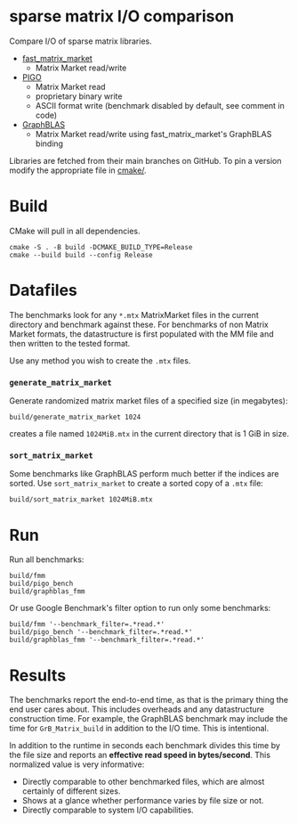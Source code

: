 # sparse matrix I/O comparison
Compare I/O of sparse matrix libraries.

* [fast_matrix_market](https://github.com/alugowski/fast_matrix_market)
  * Matrix Market read/write
* [PIGO](https://github.com/GT-TDAlab/PIGO)
  * Matrix Market read
  * proprietary binary write
  * ASCII format write (benchmark disabled by default, see comment in code)
* [GraphBLAS](https://github.com/DrTimothyAldenDavis/GraphBLAS)
  * Matrix Market read/write using fast_matrix_market's GraphBLAS binding

Libraries are fetched from their main branches on GitHub. To pin a version modify the appropriate file in [cmake/](cmake).

# Build

CMake will pull in all dependencies.

```shell
cmake -S . -B build -DCMAKE_BUILD_TYPE=Release
cmake --build build --config Release
```

# Datafiles

The benchmarks look for any `*.mtx` MatrixMarket files in the current directory and benchmark against these. For benchmarks of non Matrix Market formats, the datastructure is first populated with the MM file and then written to the tested format.

Use any method you wish to create the `.mtx` files.

### `generate_matrix_market`
Generate randomized matrix market files of a specified size (in megabytes):
```shell
build/generate_matrix_market 1024
```
creates a file named `1024MiB.mtx` in the current directory that is 1 GiB in size.

### `sort_matrix_market`
Some benchmarks like GraphBLAS perform much better if the indices are sorted. Use `sort_matrix_market` to create a sorted copy of a `.mtx` file:
```shell
build/sort_matrix_market 1024MiB.mtx
```

# Run

Run all benchmarks:
```shell
build/fmm
build/pigo_bench
build/graphblas_fmm
```

Or use Google Benchmark's filter option to run only some benchmarks:
```shell
build/fmm '--benchmark_filter=.*read.*'
build/pigo_bench '--benchmark_filter=.*read.*'
build/graphblas_fmm '--benchmark_filter=.*read.*'
```

# Results

The benchmarks report the end-to-end time, as that is the primary thing the end user cares about.
This includes overheads and any datastructure construction time. For example, the GraphBLAS benchmark may include the time for `GrB_Matrix_build` in addition to the I/O time. This is intentional.

In addition to the runtime in seconds each benchmark divides this time by the file size and reports an **effective read speed in bytes/second**.
This normalized value is very informative:
 * Directly comparable to other benchmarked files, which are almost certainly of different sizes.
 * Shows at a glance whether performance varies by file size or not.
 * Directly comparable to system I/O capabilities.